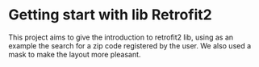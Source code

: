 # Getting start with lib Retrofit2

This project aims to give the introduction to retrofit2 lib, using as an example the search for a zip code registered by the user.
We also used a mask to make the layout more pleasant.
